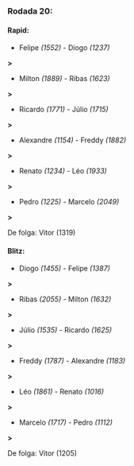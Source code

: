 ### Rodada 20:

#### Rapid:

* Felipe *(1552)*     -     Diogo *(1237)*

 **>** 
* Milton *(1889)*     -     Ribas *(1623)*

 **>** 
* Ricardo *(1771)*     -     Júlio *(1715)*

 **>** 
* Alexandre *(1154)*     -     Freddy *(1882)*

 **>** 
* Renato *(1234)*     -     Léo *(1933)*

 **>** 
* Pedro *(1225)*     -     Marcelo *(2049)*

 **>** 

De folga: Vitor (1319)

#### Blitz:

* Diogo *(1455)*     -     Felipe *(1387)*

 **>** 
* Ribas *(2055)*     -     Milton *(1632)*

 **>** 
* Júlio *(1535)*     -     Ricardo *(1625)*

 **>** 
* Freddy *(1787)*     -     Alexandre *(1183)*

 **>** 
* Léo *(1861)*     -     Renato *(1016)*

 **>** 
* Marcelo *(1717)*     -     Pedro *(1112)*

 **>** 

De folga: Vitor (1205)

